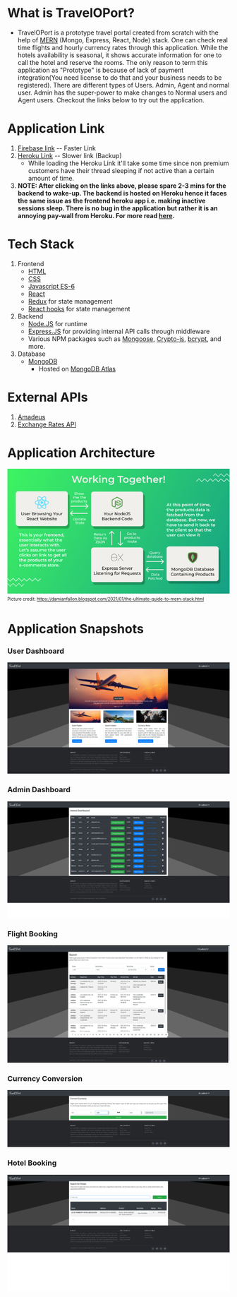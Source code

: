 # What is TravelOPort?
- TravelOPort is a prototype travel portal created from scratch with the help of [MERN](https://www.mongodb.com/mern-stack) (Mongo, Express, React, Node) stack. One can check real time flights and hourly currency rates through this application. While the hotels availability is seasonal, it shows accurate information for one to call the hotel and reserve the rooms.  The only reason to term this application as "Prototype" is because of lack of payment integration(You need license to do that and your business needs to be registered). There are different types of Users. Admin, Agent and normal user. Admin has the super-power to make changes to Normal users and Agent users. Checkout the links below to try out the application. 
# Application Link

1. [Firebase link](https://travel-o-port.web.app) -- Faster Link 
2. [Heroku Link](https://traveloport.herokuapp.com/) -- Slower link (Backup)
    - While loading the Heroku Link it'll take some time since non premium customers have their thread sleeping if not active than a certain amount of time. 
3. **NOTE: After clicking on the links above, please spare 2-3 mins for the backend to wake-up. The backend is hosted on Heroku hence it faces the same issue as the frontend heroku app i.e. making inactive sessions sleep. There is 
no bug in the application but rather it is an annoying pay-wall from Heroku. For more read [here](https://devcenter.heroku.com/articles/dynos#dyno-sleeping).**

# Tech Stack
1. Frontend 
    - [HTML](https://en.wikipedia.org/wiki/HTML5)
    - [CSS](https://en.wikipedia.org/wiki/CSS)
    - [Javascript ES-6](https://developer.mozilla.org/en-US/docs/Web/javascript)
    - [React](https://reactjs.org/)
    - [Redux](https://redux.js.org/) for state management 
    - [React hooks](https://reactjs.org/docs/hooks-intro.html) for state management
2. Backend
    - [Node.JS](https://nodejs.org/en/) for runtime
    - [Express.JS](https://expressjs.com/) for providing internal API calls through middleware
    - Various NPM packages such as [Mongoose](https://mongoosejs.com/), [Crypto-js](https://www.npmjs.com/package/crypto-js), [bcrypt](https://en.wikipedia.org/wiki/Bcrypt), and more. 
3. Database
    - [MongoDB](https://www.mongodb.com/) 
        - Hosted on [MongoDB Atlas](https://www.mongodb.com/cloud/atlas)

# External APIs 
1. [Amadeus](https://developers.amadeus.com/)
2. [Exchange Rates API](https://api.exchangeratesapi.io/)

# Application Architecture 
![Image](/media/mern.png)
<br><sub><sup>Picture credit: https://damianfallon.blogspot.com/2021/01/the-ultimate-guide-to-mern-stack.html</sup></sub>

# Application Snapshots
### User Dashboard
![Image](/media/User-Dashboard.png)
### Admin Dashboard
![Image](/media/Admin-Dashboard.png)
### Flight Booking
![Image](/media/Flights.png)

### Currency Conversion
![Image](/media/Currency.png)
### Hotel Booking
![Image](/media/Hotels.png)